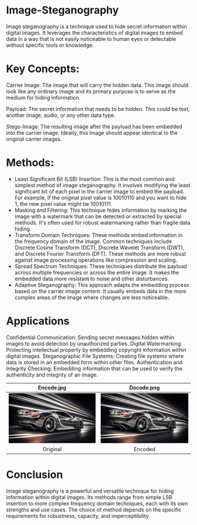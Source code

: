 # Image-Steganography
Image steganography is a technique used to hide secret information within digital images. It leverages the characteristics of digital images to embed data in a way that is not easily noticeable to human eyes or detectable without specific tools or knowledge.
# Key Concepts:  
Carrier Image: The image that will carry the hidden data. This image should look like any ordinary image and its primary purpose is to serve as the medium for hiding information.

Payload: The secret information that needs to be hidden. This could be text, another image, audio, or any other data type.

Stego-Image: The resulting image after the payload has been embedded into the carrier image. Ideally, this image should appear identical to the original carrier images.

# Methods:

* Least Significant Bit (LSB) Insertion:
This is the most common and simplest method of image steganography.
It involves modifying the least significant bit of each pixel in the carrier image to embed the payload.
For example, if the original pixel value is 10010110 and you want to hide 1, the new pixel value might be 10010111.
* Masking and Filtering:
This technique hides information by marking the image with a watermark that can be detected or extracted by special methods.
It's often used for robust watermarking rather than fragile data hiding.
* Transform Domain Techniques:
These methods embed information in the frequency domain of the image.
Common techniques include Discrete Cosine Transform (DCT), Discrete Wavelet Transform (DWT), and Discrete Fourier Transform (DFT).
These methods are more robust against image processing operations like compression and scaling.
* Spread Spectrum Techniques:
These techniques distribute the payload across multiple frequencies or across the entire image.
It makes the embedded data more resistant to noise and other disturbances.
* Adaptive Steganography:
This approach adapts the embedding process based on the carrier image content.
It usually embeds data in the more complex areas of the image where changes are less noticeable.

# Applications
Confidential Communication: Sending secret messages hidden within images to avoid detection by unauthorized parties.
Digital Watermarking: Protecting intellectual property by embedding copyright information within digital images.
Steganographic File Systems: Creating file systems where data is stored in an embedded form within other files.
Authentication and Integrity Checking: Embedding information that can be used to verify the authenticity and integrity of an image.








| Encode.jpg | Decode.png |
|:--------:|:-------:|
| <img src="encode.jpg" alt="Original Image" /> | <img src="Decode.png" alt="Encoded Image"/> |
| Original | Encoded |

# Conclusion
Image steganography is a powerful and versatile technique for hiding information within digital images. Its methods range from simple LSB insertion to more complex frequency domain techniques, each with its own strengths and use cases. The choice of method depends on the specific requirements for robustness, capacity, and imperceptibility.










